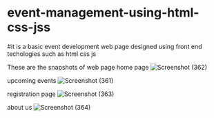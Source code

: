 # event-management-using-html-css-jss
#it is a basic event development web page designed using front end techologies such as html css js

These are the snapshots of web page
home page
![Screenshot (362)](https://github.com/user-attachments/assets/a485b7a3-3d61-4b25-8206-a8b18688614e)

upcoming events
![Screenshot (361)](https://github.com/user-attachments/assets/8a173159-86d9-4d34-a468-5cfdfed15971)

registration page
![Screenshot (363)](https://github.com/user-attachments/assets/b10957b5-dd5e-46a3-a0ec-3755969ec39e)

about us
![Screenshot (364)](https://github.com/user-attachments/assets/93502719-1b34-49fe-b6f5-18c43999c2cf)

